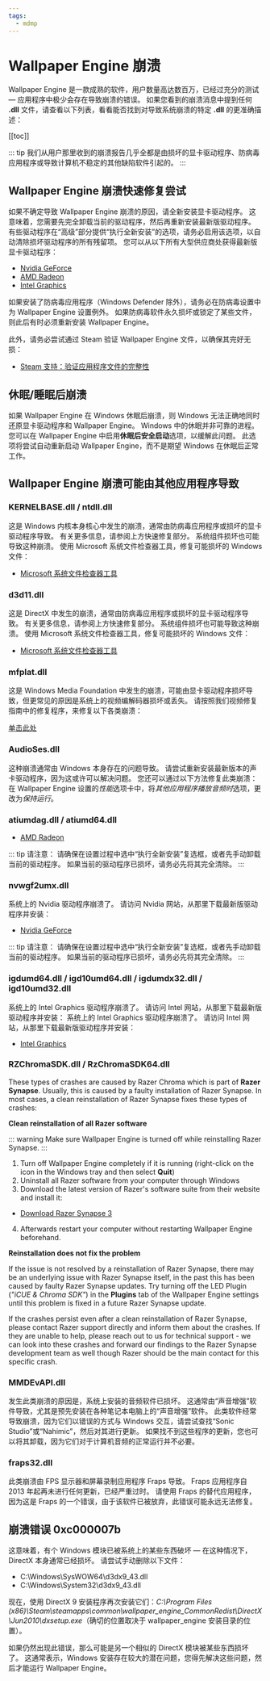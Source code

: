 ```yaml
---
tags:
  - mdmp
---
```


# Wallpaper Engine 崩溃

Wallpaper Engine 是一款成熟的软件，用户数量高达数百万，已经过充分的测试 — 应用程序中极少会存在导致崩溃的错误。 如果您看到的崩溃消息中提到任何 **.dll** 文件，请查看以下列表，看看能否找到对导致系统崩溃的特定 **.dll** 的更准确描述：

[[toc]]

::: tip
我们从用户那里收到的崩溃报告几乎全都是由损坏的显卡驱动程序、防病毒应用程序或导致计算机不稳定的其他缺陷软件引起的。
:::

## Wallpaper Engine 崩溃快速修复尝试

如果不确定导致 Wallpaper Engine 崩溃的原因，请全新安装显卡驱动程序。 这意味着，您需要先完全卸载当前的驱动程序，然后再重新安装最新版驱动程序。 有些驱动程序在“高级”部分提供“执行全新安装”的选项，请务必启用该选项，以自动清除损坏驱动程序的所有残留项。 您可以从以下所有大型供应商处获得最新版显卡驱动程序：

* [Nvidia GeForce](https://www.nvidia.com/Download/index.aspx)
* [AMD Radeon](https://www.amd.com/support)
* [Intel Graphics](https://downloadcenter.intel.com/product/80939/Graphics-Drivers)

如果安装了防病毒应用程序（Windows Defender 除外），请务必在防病毒设置中为 Wallpaper Engine 设置例外。 如果防病毒软件永久损坏或锁定了某些文件，则此后有时必须重新安装 Wallpaper Engine。

此外，请务必尝试通过 Steam 验证 Wallpaper Engine 文件，以确保其完好无损：

* [Steam 支持：验证应用程序文件的完整性](https://support.steampowered.com/kb_article.php?ref=2037-QEUH-3335)

## 休眠/睡眠后崩溃

如果 Wallpaper Engine 在 Windows 休眠后崩溃，则 Windows 无法正确地同时还原显卡驱动程序和 Wallpaper Engine。 Windows 中的休眠并非可靠的进程。 您可以在 Wallpaper Engine 中启用**休眠后安全启动**选项，以缓解此问题。 此选项将尝试自动重新启动 Wallpaper Engine，而不是期望 Windows 在休眠后正常工作。

## Wallpaper Engine 崩溃可能由其他应用程序导致

### KERNELBASE.dll / ntdll.dll

这是 Windows 内核本身核心中发生的崩溃，通常由防病毒应用程序或损坏的显卡驱动程序导致。 有关更多信息，请参阅上方快速修复部分。 系统组件损坏也可能导致这种崩溃。 使用 Microsoft 系统文件检查器工具，修复可能损坏的 Windows 文件：

* [Microsoft 系统文件检查器工具](https://support.microsoft.com/zh-cn/help/929833/use-the-system-file-checker-tool-to-repair-missing-or-corrupted-system)

### d3d11.dll

这是 DirectX 中发生的崩溃，通常由防病毒应用程序或损坏的显卡驱动程序导致。 有关更多信息，请参阅上方快速修复部分。 系统组件损坏也可能导致这种崩溃。 使用 Microsoft 系统文件检查器工具，修复可能损坏的 Windows 文件：

* [Microsoft 系统文件检查器工具](https://support.microsoft.com/zh-cn/help/929833/use-the-system-file-checker-tool-to-repair-missing-or-corrupted-system)

### mfplat.dll

这是 Windows Media Foundation 中发生的崩溃，可能由显卡驱动程序损坏导致，但更常见的原因是系统上的视频编解码器损坏或丢失。 请按照我们视频修复指南中的修复程序，来修复以下各类崩溃：

[单击此处](/noshow/notplaying.html)

### AudioSes.dll

这种崩溃通常由 Windows 本身存在的问题导致。 请尝试重新安装最新版本的声卡驱动程序，因为这或许可以解决问题。 您还可以通过以下方法修复此类崩溃：在 Wallpaper Engine 设置的*性能*选项卡中，将*其他应用程序播放音频时*选项，更改为*保持运行*。

### atiumdag.dll / atiumd64.dll

* [AMD Radeon](https://www.amd.com/support)

::: tip
请注意： 请确保在设置过程中选中“执行全新安装”复选框，或者先手动卸载当前的驱动程序。 如果当前的驱动程序已损坏，请务必先将其完全清除。
:::

### nvwgf2umx.dll

系统上的 Nvidia 驱动程序崩溃了。 请访问 Nvidia 网站，从那里下载最新版驱动程序并安装：

* [Nvidia GeForce](https://www.nvidia.com/Download/index.aspx)

::: tip
请注意： 请确保在设置过程中选中“执行全新安装”复选框，或者先手动卸载当前的驱动程序。 如果当前的驱动程序已损坏，请务必先将其完全清除。
:::

### igdumd64.dll / igd10umd64.dll / igdumdx32.dll / igd10umd32.dll

系统上的 Intel Graphics 驱动程序崩溃了。 请访问 Intel 网站，从那里下载最新版驱动程序并安装： 系统上的 Intel Graphics 驱动程序崩溃了。 请访问 Intel 网站，从那里下载最新版驱动程序并安装：

* [Intel Graphics](https://downloadcenter.intel.com/product/80939/Graphics-Drivers)

### RZChromaSDK.dll / RzChromaSDK64.dll

These types of crashes are caused by Razer Chroma which is part of **Razer Synapse**. Usually, this is caused by a faulty installation of Razer Synapse. In most cases, a clean reinstallation of Razer Synapse fixes these types of crashes:

**Clean reinstallation of all Razer software**

::: warning
Make sure Wallpaper Engine is turned off while reinstalling Razer Synapse.
:::

1. Turn off Wallpaper Engine completely if it is running (right-click on the icon in the Windows tray and then select **Quit**)
2. Uninstall all Razer software from your computer through Windows
3. Download the latest version of Razer's software suite from their website and install it:

* [Download Razer Synapse 3](https://www.razer.com/synapse-3)

4. Afterwards restart your computer without restarting Wallpaper Engine beforehand.

**Reinstallation does not fix the problem**

If the issue is not resolved by a reinstallation of Razer Synapse, there may be an underlying issue with Razer Synapse itself, in the past this has been caused by faulty Razer Synapse updates. Try turning off the LED Plugin (*"iCUE & Chroma SDK"*) in the **Plugins** tab of the Wallpaper Engine settings until this problem is fixed in a future Razer Synapse update.

If the crashes persist even after a clean reinstallation of Razer Synapse, please contact Razer support directly and inform them about the crashes. If they are unable to help, please reach out to us for technical support - we can look into these crashes and forward our findings to the Razer Synapse development team as well though Razer should be the main contact for this specific crash.

### MMDEvAPI.dll

发生此类崩溃的原因是，系统上安装的音频软件已损坏。 这通常由“声音增强”软件导致，尤其是预先安装在各种笔记本电脑上的“声音增强”软件。 此类软件经常导致崩溃，因为它们以错误的方式与 Windows 交互，请尝试查找“Sonic Studio”或“Nahimic”，然后对其进行更新。 如果找不到这些程序的更新，您也可以将其卸载，因为它们对于计算机音频的正常运行并不必要。

### fraps32.dll

此类崩溃由 FPS 显示器和屏幕录制应用程序 Fraps 导致。 Fraps 应用程序自 2013 年起再未进行任何更新，已经严重过时。 请使用 Fraps 的替代应用程序，因为这是 Fraps 的一个错误，由于该软件已被放弃，此错误可能永远无法修复。

## 崩溃错误 0xc000007b

这意味着，有个 Windows 模块已被系统上的某些东西破坏 — 在这种情况下，DirectX 本身通常已经损坏。 请尝试手动删除以下文件：

* C:\Windows\SysWOW64\d3dx9_43.dll
* C:\Windows\System32\d3dx9_43.dll

现在，使用 DirectX 9 安装程序再次安装它们：*C:\Program Files (x86)\Steam\steamapps\common\wallpaper_engine\_CommonRedist\DirectX\Jun2010\dxsetup.exe*（确切的位置取决于 wallpaper_engine 安装目录的位置）。

如果仍然出现此错误，那么可能是另一个相似的 DirectX 模块被某些东西损坏了。 这通常表示，Windows 安装存在较大的潜在问题，您得先解决这些问题，然后才能运行 Wallpaper Engine。